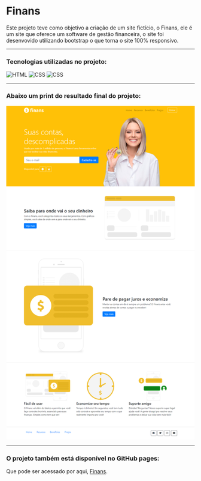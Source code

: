 # Finans
 Este projeto teve como objetivo a criação de um site fictício, o Finans, ele é um site que oferece um software de gestão financeira, o site foi desenvovido utilizando bootstrap o que torna o site 100% responsivo.
 
  ***
 
  ### Tecnologias utilizadas no projeto:
 
 <p align="left">
 <img src="https://github.com/Rodrigomelo220/spotify-clone/blob/main/.github/html.png" alt="HTML" height="75"/>
 <img src="https://github.com/Rodrigomelo220/spotify-clone/blob/main/.github/css.png" alt="CSS" height="75"/>
 <img src="https://github.com/Rodrigomelo220/spotify-clone/blob/main/.github/bootstrap.png" alt="CSS" height="75"/>
 </p>
 
 ***
 
### Abaixo um print do resultado final do projeto:
![finans](https://github.com/Rodrigomelo220/finans/blob/main/.github/finans.png)

***

### O projeto também está disponível no GitHub pages:
Que pode ser acessado por aqui, [Finans](https://rodrigomelo220.github.io/finans/).
